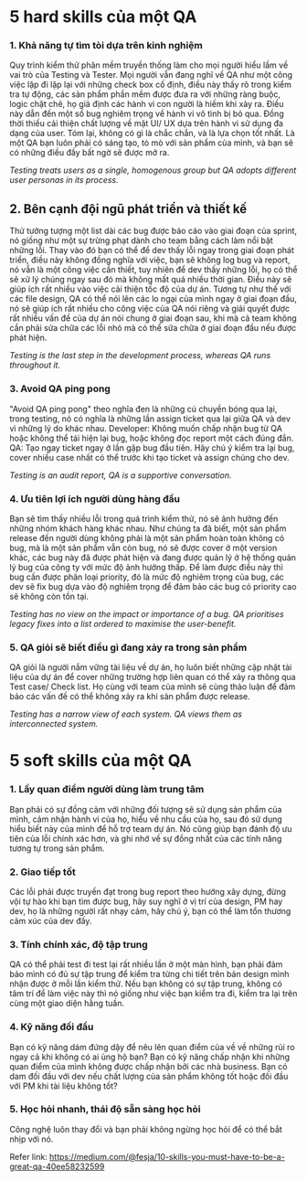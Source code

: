 # 5 hard skills của một QA

### 1. Khả năng tự tìm tòi dựa trên kinh nghiệm
Quy trình kiểm thử phân mềm truyền thống làm cho mọi người hiểu lầm về vai trò của Testing và Tester. Mọi người vẫn đang nghĩ về QA như một công việc lặp đi lặp lại với những check box cố định, điều này thấy rõ trong kiểm tra tự động, các sản phẩm phần mềm được đưa ra với những ràng buộc, logic chặt chẽ, họ giả định các hành vi con người là hiếm khi xảy ra. Điều này dẫn đến một số bug nghiêm trọng  về hành vi vô tình bị bỏ qua. Đồng thời thiếu cải thiện chất lượng về mặt UI/ UX dựa trên hành vi sử dụng đa dạng của user.
Tóm lại, không có gì là chắc chắn, và là lựa chọn tốt nhất. Là một QA bạn luôn phải có sáng tạo, tò mò với sản phẩm của mình, và bạn sẽ có những điều đầy bất ngờ sẽ được mở ra.

*Testing treats users as a single, homogenous group but QA adopts different user personas in its process.*

## 2. Bên cạnh đội ngũ phát triển và thiết kế
Thử tưởng tượng một list dài các bug được báo cáo vào giai đoạn của sprint, nó giống như một sự trừng phạt dành cho team bằng cách làm nổi bật những lỗi. Thay vào đó bạn có thể để dev thấy lỗi ngay trong giai đoạn phát triển, điều này không đồng nghĩa với việc, bạn sẽ không log bug và report, nó vẫn là một công việc cần thiết, tuy nhiên để dev thấy những lỗi, họ có thể sẽ xử lý chúng ngay sau đó mà không mất quá nhiều thời gian. Điều này sẽ giúp ích rất nhiều vào việc cải thiện tốc độ của dự án.
Tương tự như thế với các file design, QA có thể nói lên các lo ngại của mình ngay ở giai đoạn đầu, nó sẽ giúp ích rất nhiều cho công việc của QA nói riêng và giải quyết được rất nhiều vấn đề của dự án nói chung ở giai đoạn sau, khi mà cả team không cần phải sửa chữa các lỗi nhỏ mà có thể sữa chữa ở giai đoạn đầu nếu được phát hiện.

*Testing is the last step in the development process, whereas QA runs throughout it.*

### 3. Avoid QA ping pong
"Avoid QA ping pong" theo nghĩa đen là những cú chuyền bóng qua lại, trong testing, nó có nghĩa là những lần assign ticket qua lại giữa QA và dev vì những lý do khác nhau. 
Developer: Không muốn chấp nhận bug từ QA hoặc không thể tái hiện lại bug, hoặc không đọc report một cách đúng đắn.
QA: Tạo ngay ticket ngay ở lần gặp bug đầu tiên.
Hãy chú ý kiểm tra lại bug, cover nhiều case nhất có thể trước khi tạo ticket và assign chúng cho dev.

*Testing is an audit report, QA is a supportive conversation.*

### 4. Ưu tiên lợi ích người dùng hàng đầu
Bạn sẽ tìm thấy nhiều lỗi trong quá trình kiểm thử, nó sẽ ảnh hưởng đến những nhóm khách hàng khác nhau. Như chúng ta đã biết, một sản phẩm release đến người dùng không phải là một sản phẩm hoàn toàn không có bug, mà là một sản phẩm vẫn còn bug, nó sẽ được cover ở một version khác, các bug này đã được phát hiện và đang được quản lý ở hệ thống quản lý bug của công ty với mức độ ảnh hưởng thấp. Để làm được điều này thì bug cần được phân loại priority, đó là mức độ nghiêm trọng của bug, các dev sẽ fix bug dựa vào độ nghiêm trọng để đảm bảo các bug có priority cao sẽ không còn tồn tại.

*Testing has no view on the impact or importance of a bug. QA prioritises legacy fixes into a list ordered to maximise the user-benefit.*

### 5. QA giỏi sẽ biết điều gì đang xảy ra trong sản phẩm
QA giỏi là người nắm vững tài liệu về dự án, họ luôn biết những cập nhật tài liệu của dự án để cover những trường hợp liên quan có thể xảy ra thông qua Test case/ Check list.  Họ cùng với team của mình sẽ cùng thảo luận để đảm bảo các vấn đề có thể không xảy ra khi sản phẩm được release.

*Testing has a narrow view of each system. QA views them as interconnected system.*


# 5 soft skills của một QA

### 1. Lấy quan điểm người dùng làm trung tâm
Bạn phải có sự đồng cảm với những đối tượng sẽ sử dụng sản phẩm của mình, cảm nhận hành vi của họ, hiểu về nhu cầu của họ, sau đó sử dụng hiểu biết này của mình để hỗ trợ team dự án. Nó cũng giúp bạn đánh độ ưu tiên của lỗi chính xác hơn, và ghi nhớ về sự đồng nhất của các tính năng tương tự trong sản phẩm.

### 2. Giao tiếp tốt
Các lỗi phải được truyền đạt trong bug report theo hướng xây dựng, đừng vội tự hào khi bạn tìm được bug, hãy suy nghĩ ở vị trí của design, PM hay dev, họ là những người rất nhạy cảm, hãy chú ý, bạn có thể làm tổn thương cảm xúc của dev đấy.

### 3. Tính chính xác, độ tập trung
QA có thể phải test đi test lại rất nhiều lần ở một màn hình, bạn phải đảm bảo mình có đủ sự tập trung để kiểm tra từng chi tiết trên bản design mình nhận được ở mỗi lần kiểm thử. Nếu bạn không có sự tập trung, không có tâm trí để làm việc này thì nó giống như việc bạn kiểm tra đi, kiểm tra lại trên cùng một giao diện hằng tuần.

### 4. Kỹ năng đối đầu
Bạn có kỹ năng dám đứng dậy để nêu lên quan điểm của về về những rủi ro ngay cả khi không có ai ủng hộ bạn? Bạn có kỹ năng chấp nhận khi những quan điểm của mình không được chấp nhận bởi các nhà business. 
Bạn có dam đối đầu với dev nếu chất lượng của sản phẩm không tốt hoặc đối đầu với PM khi tài liệu không tốt?

### 5. Học hỏi nhanh, thái độ sẵn sàng học hỏi
Công nghệ luôn thay đổi và bạn phải không ngừng học hỏi để có thể bắt nhịp với nó.



Refer link: https://medium.com/@fesja/10-skills-you-must-have-to-be-a-great-qa-40ee58232599